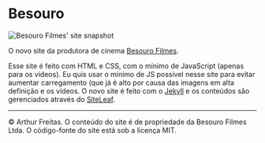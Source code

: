 # Besouro

![Besouro Filmes' site snapshot](https://cldup.com/DbEbiAuqTT.jpg)

O novo site da produtora de cinema [Besouro Filmes](http://www.besourofilmes.com/).

Esse site é feito com HTML e CSS, com o mínimo de JavaScript (apenas para os vídeos). Eu quis usar o mínimo de JS possível nesse site para evitar aumentar carregamento (que já é alto por causa das imagens em alta definição e os vídeos. O novo site é feito com o [Jekyll](https://jekyllrb.com/) e os conteúdos são gerenciados através do [SiteLeaf](https://siteleaf.com/).

---

&copy; Arthur Freitas. O conteúdo do site é de propriedade da Besouro Filmes Ltda. O código-fonte do site está sob a licença MIT.

